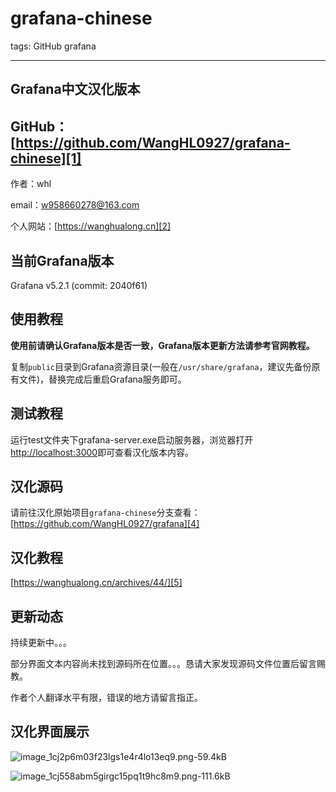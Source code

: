 # grafana-chinese

tags: GitHub grafana

---



## Grafana中文汉化版本

## GitHub：[https://github.com/WangHL0927/grafana-chinese][1]


作者：whl

email：w958660278@163.com

个人网站：[https://wanghualong.cn][2]


## 当前Grafana版本

Grafana v5.2.1 (commit: 2040f61)


## 使用教程

**使用前请确认Grafana版本是否一致，Grafana版本更新方法请参考官网教程。**

复制`public`目录到Grafana资源目录(一般在`/usr/share/grafana`，建议先备份原有文件)，替换完成后重启Grafana服务即可。


## 测试教程

运行test文件夹下grafana-server.exe启动服务器，浏览器打开[http://localhost:3000][3]即可查看汉化版本内容。

## 汉化源码

请前往汉化原始项目`grafana-chinese`分支查看：[https://github.com/WangHL0927/grafana][4]

## 汉化教程
[https://wanghualong.cn/archives/44/][5]

## 更新动态

持续更新中。。。

部分界面文本内容尚未找到源码所在位置。。。恳请大家发现源码文件位置后留言赐教。

作者个人翻译水平有限，错误的地方请留言指正。
    


## 汉化界面展示

![image_1cj2p6m03f23lgs1e4r4lo13eq9.png-59.4kB][6]

![image_1cj558abm5girgc15pq1t9hc8m9.png-111.6kB][7]


  [1]: https://github.com/WangHL0927/grafana-chinese
  [2]: https://wanghualong.cn
  [3]: http://localhost:3000
  [4]: https://github.com/WangHL0927/grafana
  [5]: https://wanghualong.cn/archives/44/
  [6]: http://static.zybuluo.com/w958660278/uiku270gchui5bfi6qui8md5/image_1cj2p6m03f23lgs1e4r4lo13eq9.png
  [7]: http://static.zybuluo.com/w958660278/4cl28xdq1ocffuc6l7ao0toi/image_1cj558abm5girgc15pq1t9hc8m9.png